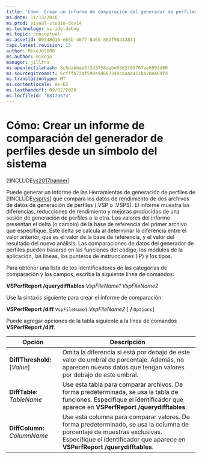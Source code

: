 ```yaml
---
title: 'Cómo: Crear un informe de comparación del generador de perfiles desde un símbolo del sistema | Microsoft Docs'
ms.date: 11/15/2016
ms.prod: visual-studio-dev14
ms.technology: vs-ide-debug
ms.topic: conceptual
ms.assetid: 00548d16-eb5b-46f7-8a65-862f98a43831
caps.latest.revision: 15
author: MikeJo5000
ms.author: mikejo
manager: jillfra
ms.openlocfilehash: 8c6dabbae5f2d3758aebe0562f99767ee6993d80
ms.sourcegitcommit: 6cfffa72af599a9d667249caaaa411bb28ea69fd
ms.translationtype: MT
ms.contentlocale: es-ES
ms.lasthandoff: 09/02/2020
ms.locfileid: "68179573"
---
```

# <a name="how-to-create-a-profiler-comparison-report-from-a-command-prompt"></a>Cómo: Crear un informe de comparación del generador de perfiles desde un símbolo del sistema
[!INCLUDE[vs2017banner](../includes/vs2017banner.md)]

Puede generar un informe de las Herramientas de generación de perfiles de [!INCLUDE[vsprvs](../includes/vsprvs-md.md)] que compara los datos de rendimiento de dos archivos de datos de generación de perfiles (.VSP o .VSPS). El informe muestra las diferencias, reducciones de rendimiento y mejoras producidas de una sesión de generación de perfiles a la otra. Los valores del informe presentan el delta (o cambio) de la base de referencia del primer archivo que especifique. Este delta se calcula al determinar la diferencia entre el valor anterior, que es el valor de la base de referencia, y el valor del resultado del nuevo análisis. Las comparaciones de datos del generador de perfiles pueden basarse en las funciones del código, los módulos de la aplicación, las líneas, los punteros de instrucciones (IP) y los tipos.  
  
 Para obtener una lista de los identificadores de las categorías de comparación y los campos, escriba la siguiente línea de comandos:  
  
 **VSPerfReport /querydifftables** *VspFileName1* *VspFileName2*  
  
 Use la sintaxis siguiente para crear el informe de comparación:  
  
 **VSPerfReport /diff** `VspFileName1` *VspFileName2* [ **/** `Options`]  
  
 Puede agregar opciones de la tabla siguiente a la línea de comandos **VSPerfReport /diff**.  
  
|Opción|Descripción|  
|------------|-----------------|  
|**DiffThreshold:** [*Value*]|Omita la diferencia si está por debajo de este valor de umbral de porcentaje. Además, no aparecen nuevos datos que tengan valores por debajo de este umbral.|  
|**DiffTable:** *TableName*|Use esta tabla para comparar archivos. De forma predeterminada, se usa la tabla de funciones. Especifique el identificador que aparece en **VSPerfReport /querydifftables**.|  
|**DiffColumn:** *ColumnName*|Use esta columna para comparar valores. De forma predeterminado, se usa la columna de porcentaje de muestras exclusivas. Especifique el identificador que aparece en **VSPerfReport /querydifftables**.|
